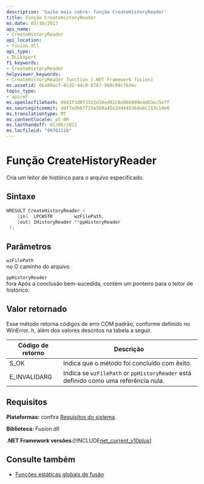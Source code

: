 ```yaml
---
description: 'Saiba mais sobre: função CreateHistoryReader'
title: Função CreateHistoryReader
ms.date: 03/30/2017
api_name:
- CreateHistoryReader
api_location:
- fusion.dll
api_type:
- DLLExport
f1_keywords:
- CreateHistoryReader
helpviewer_keywords:
- CreateHistoryReader function [.NET Framework fusion]
ms.assetid: 66a89acf-8c32-44c0-8787-960c99c7b3ec
topic_type:
- apiref
ms.openlocfilehash: 0943f3d0f3322d34ed92c0a96b909e4d63ec5e7f
ms.sourcegitcommit: ddf7edb67715a5b9a45e3dd44536dabc153c1de0
ms.translationtype: MT
ms.contentlocale: pt-BR
ms.lasthandoff: 02/06/2021
ms.locfileid: "99761116"
---
```

# <a name="createhistoryreader-function"></a>Função CreateHistoryReader

Cria um leitor de histórico para o arquivo especificado.  
  
## <a name="syntax"></a>Sintaxe  
  
```cpp  
HRESULT CreateHistoryReader (  
    [in]  LPCWSTR        wzFilePath,  
    [out] IHistoryReader **ppHistoryReader  
 );  
```  
  
## <a name="parameters"></a>Parâmetros  

 `wzFilePath`  
 no O caminho do arquivo.  
  
 `ppHistoryReader`  
 fora Após a conclusão bem-sucedida, contém um ponteiro para o leitor de histórico.  
  
## <a name="return-value"></a>Valor retornado  

 Esse método retorna códigos de erro COM padrão, conforme definido no WinError. h, além dos valores descritos na tabela a seguir.  
  
|Código de retorno|Descrição|  
|-----------------|-----------------|  
|S_OK|Indica que o método foi concluído com êxito.|  
|E_INVALIDARG|Indica se `wzFilePath` or `ppHistoryReader` está definido como uma referência nula.|  
  
## <a name="requirements"></a>Requisitos  

 **Plataformas:** confira [Requisitos do sistema](../../get-started/system-requirements.md).  
  
 **Biblioteca:** Fusion.dll  
  
 **.NET Framework versões:**[!INCLUDE[net_current_v10plus](../../../../includes/net-current-v10plus-md.md)]  
  
## <a name="see-also"></a>Consulte também

- [Funções estáticas globais de fusão](fusion-global-static-functions.md)
